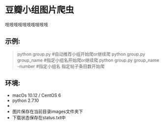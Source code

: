 # 豆瓣小组图片爬虫
吱吱吱吱吱吱吱吱吱吱 
## 示例:

>  python group.py #自动推荐小组开始爬or继续爬
>  python group.py group_name #指定小组名开始爬or继续爬
>  python group.py  group_name -number #指定小组名 指定帖子条目数开始爬

## 环境:
- macOs  10.12 / CentOS 6
- python 2.7.10
- 
- 图片保存在当前目录images文件夹下
- 下载状态保存在status.txt中
